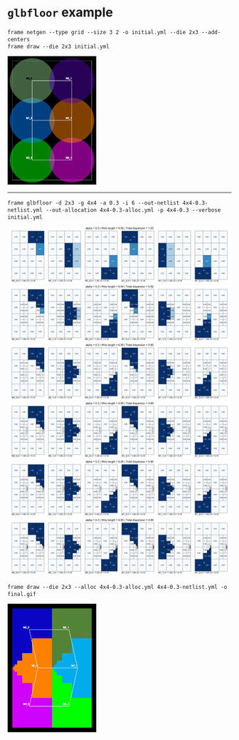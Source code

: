 # `glbfloor` example 

```
frame netgen --type grid --size 3 2 -o initial.yml --die 2x3 --add-centers
frame draw --die 2x3 initial.yml
```

<img src="initial.gif" alt="initial" style="width: 200px;"/>

---

```
frame glbfloor -d 2x3 -g 4x4 -a 0.3 -i 6 --out-netlist 4x4-0.3-netlist.yml --out-allocation 4x4-0.3-alloc.yml -p 4x4-0.3 --verbose initial.yml
```

![glbfloor-4x4-0.3-0](3-4x4-0.3-0.png)
![glbfloor-4x4-0.3-1](3-4x4-0.3-1.png)
![glbfloor-4x4-0.3-2](3-4x4-0.3-2.png)
![glbfloor-4x4-0.3-3](3-4x4-0.3-3.png)
![glbfloor-4x4-0.3-4](3-4x4-0.3-4.png)
![glbfloor-4x4-0.3-5](3-4x4-0.3-5.png)

```
frame draw --die 2x3 --alloc 4x4-0.3-alloc.yml 4x4-0.3-netlist.yml -o final.gif
```

<img src="final.gif" alt="spectral" style="width: 200px;"/>
